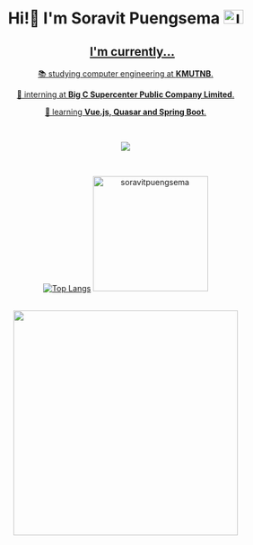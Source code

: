 <h1 align="center">Hi!👋    I'm Soravit Puengsema 
	<a href="https://www.linkedin.com/in/soravit-puengsema/" target="blank" />
	<img src="https://raw.githubusercontent.com/rahuldkjain/github-profile-readme-generator/master/src/images/icons/Social/linked-in-alt.svg" alt="linkedin" height="25" width="35" />
</h1>
<div id="user-content-toc" align="center">
  <ul>
    <summary><h2>I'm currently...</h2></summary>
  </ul>
</div>
<p align="center" >
	📚 studying computer engineering at <b>KMUTNB</b>.
</p>
<p align="center" >
	💼 interning at <b>Big C Supercenter Public Company Limited</b>.
</p>
<p align="center" >
	🌱 learning <b>Vue.js, Quasar and Spring Boot</b>.
</p>


<br>

<p align="center">
  <a href="https://skillicons.dev">
    <img src="https://skillicons.dev/icons?i=js,java,py,react,vue,processing,nodejs,spring,express,firebase,postgres,mysql,mongodb,postman,figma" />
  </a>
</p>

<br>

<div align="center"> 
	
<!-- [![Anurag's GitHub stats](https://github-readme-stats.vercel.app/api?username=soravitpuengsema&theme=github_dark&show_icons=true&hide=issues)](https://github.com/anuraghazra/github-readme-stats)-->
[![Top Langs](https://github-readme-stats.vercel.app/api/top-langs/?username=soravitpuengsema&theme=github_dark&langs_count=3)](https://github.com/anuraghazra/github-readme-stats)
<img height=205 src="https://github-readme-streak-stats.herokuapp.com/?user=soravitpuengsema&theme=github-dark-blue" alt="soravitpuengsema" />

</div>

<br>

<div align="center">
	<a href="https://github.com/soravitpuengsema/spotify-top-albums">
	<img src="https://spotify-top-album.vercel.app/api/top-1-album-vinyl" width="400">
</div>
